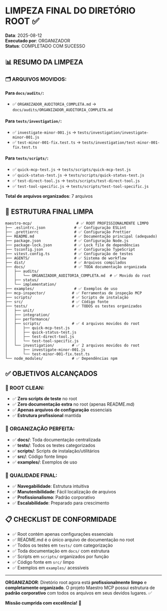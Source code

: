 # LIMPEZA FINAL DO DIRETÓRIO ROOT ✅

**Data**: 2025-08-12  
**Executado por**: ORGANIZADOR  
**Status**: COMPLETADO COM SUCESSO

## 📊 RESUMO DA LIMPEZA

### 🗂️ ARQUIVOS MOVIDOS:

#### Para `docs/audits/`:
- ✅ `ORGANIZADOR_AUDITORIA_COMPLETA.md` → `docs/audits/ORGANIZADOR_AUDITORIA_COMPLETA.md`

#### Para `tests/investigation/`:
- ✅ `investigate-minor-001.js` → `tests/investigation/investigate-minor-001.js`
- ✅ `test-minor-001-fix.test.ts` → `tests/investigation/test-minor-001-fix.test.ts`

#### Para `tests/scripts/`:
- ✅ `quick-mcp-test.js` → `tests/scripts/quick-mcp-test.js`
- ✅ `quick-status-test.js` → `tests/scripts/quick-status-test.js`
- ✅ `test-direct-tool.js` → `tests/scripts/test-direct-tool.js`
- ✅ `test-tool-specific.js` → `tests/scripts/test-tool-specific.js`

**Total de arquivos organizados**: 7 arquivos

## 🎯 ESTRUTURA FINAL LIMPA

```
maestro-mcp/                    # ✅ ROOT PROFISSIONALMENTE LIMPO
├── .eslintrc.json             # ✅ Configuração ESLint
├── .prettierrc                # ✅ Configuração Prettier  
├── README.md                  # ✅ Documentação principal (adequado)
├── package.json               # ✅ Configuração Node.js
├── package-lock.json          # ✅ Lock file de dependências
├── tsconfig.json              # ✅ Configuração TypeScript
├── vitest.config.ts           # ✅ Configuração de testes
├── AGENTS/                    # ✅ Sistema de workflow
├── dist/                      # ✅ Arquivos compilados
├── docs/                      # ✅ TODA documentação organizada
│   ├── audits/               
│   │   └── ORGANIZADOR_AUDITORIA_COMPLETA.md  # ✅ Movido do root
│   ├── status/
│   └── implementation/
├── examples/                  # ✅ Exemplos de uso
├── mcp-inspector/            # ✅ Ferramentas de inspeção MCP
├── scripts/                  # ✅ Scripts de instalação
├── src/                      # ✅ Código fonte
├── tests/                    # ✅ TODOS os testes organizados
│   ├── unit/
│   ├── integration/
│   ├── performance/
│   ├── scripts/              # ✅ 4 arquivos movidos do root
│   │   ├── quick-mcp-test.js
│   │   ├── quick-status-test.js  
│   │   ├── test-direct-tool.js
│   │   └── test-tool-specific.js
│   └── investigation/        # ✅ 2 arquivos movidos do root
│       ├── investigate-minor-001.js
│       └── test-minor-001-fix.test.ts
└── node_modules/             # ✅ Dependências npm
```

## ✅ OBJETIVOS ALCANÇADOS

### 🎯 ROOT CLEAN:
- ✅ **Zero scripts de teste** no root
- ✅ **Zero documentação extra** no root (apenas README.md)
- ✅ **Apenas arquivos de configuração** essenciais
- ✅ **Estrutura profissional** mantida

### 📁 ORGANIZAÇÃO PERFEITA:
- ✅ **docs/**: Toda documentação centralizada
- ✅ **tests/**: Todos os testes categorizados
- ✅ **scripts/**: Scripts de instalação/utilitários
- ✅ **src/**: Código fonte limpo
- ✅ **examples/**: Exemplos de uso

### 🏅 QUALIDADE FINAL:
- ✅ **Navegabilidade**: Estrutura intuitiva
- ✅ **Manutenibilidade**: Fácil localização de arquivos
- ✅ **Profissionalismo**: Padrão corporativo
- ✅ **Escalabilidade**: Preparado para crescimento

## 📋 CHECKLIST DE CONFORMIDADE

- ✅ Root contém apenas configurações essenciais
- ✅ README.md é o único arquivo de documentação no root
- ✅ Todos os testes em `tests/` com categorização
- ✅ Toda documentação em `docs/` com estrutura
- ✅ Scripts em `scripts/` organizados por função
- ✅ Código fonte em `src/` limpo
- ✅ Exemplos em `examples/` acessíveis

---

**ORGANIZADOR**: Diretório root agora está **profissionalmente limpo** e **completamente organizado**. O projeto Maestro MCP possui estrutura de **padrão corporativo** com todos os arquivos em seus devidos lugares. ✅

**Missão cumprida com excelência!** 🎼
